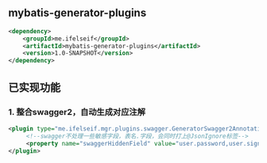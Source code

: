 ## mybatis-generator-plugins
```xml
<dependency>
    <groupId>me.ifelseif</groupId>
    <artifactId>mybatis-generator-plugins</artifactId>
    <version>1.0-SNAPSHOT</version>
</dependency>
```
## 已实现功能
### 1. 整合swagger2，自动生成对应注解
```xml
<plugin type="me.ifelseif.mgr.plugins.swagger.GeneratorSwagger2Annotation">
     <!--swagger不处理一些敏感字段，表名.字段，会同时打上@JsonIgnore标签-->
     <property name="swaggerHiddenField" value="user.password,user.sign"/>
</plugin>
```